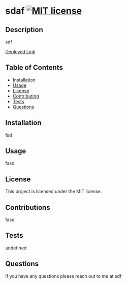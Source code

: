 
  # sdaf [![MIT license](https://img.shields.io/badge/License-MIT-blue.svg)](https://lbesson.mit-license.org/)
  
  ## Description
  sdf 

  [Deployed Link](fsda)
  ## Table of Contents
  * [Installation](#installation)
  * [Usage](#usage)
  * [License](#license)
  * [Contributing](#contributing)
  * [Tests](#tests)
  * [Questions](#questions)
  ## Installation
  fsd
  ## Usage
  fasd
  ## License
  This project is licensed under the MIT license.
  ## Contributions
  fasd
  ## Tests
  undefined
  ## Questions
  If you have any questions please reach out to me at sdf
